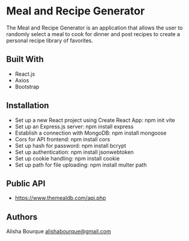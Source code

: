 # Meal and Recipe Generator

The Meal and Recipe Generator is an application that allows the user to randomly select a meal to cook for dinner and post recipes to create a personal recipe library of favorites.


## Built With
* React.js
* Axios
* Bootstrap


## Installation

* Set up a new React project using Create React App:                npm init vite
* Set up an Express.js server:                                      npm install express
* Establish a connection with MongoDB:                            npm install mongoose
* Cors for API frontend:                                            npm install cors
* Set up hash for password:                                         npm install bcrypt
* Set up authentication:                                             npm install jsonwebtoken
* Set up cookie handling:                                            npm install cookie
* Set up path for file uploading:                                    npm install multer path


## Public API
* https://www.themealdb.com/api.php
 

## Authors

Alisha Bourque
alishabourque@gmail.com










